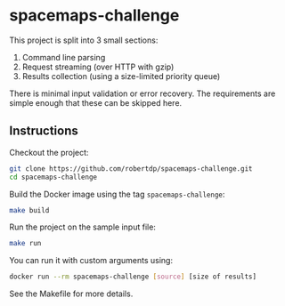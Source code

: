 # spacemaps-challenge

This project is split into 3 small sections:

1. Command line parsing
2. Request streaming (over HTTP with gzip)
3. Results collection (using a size-limited priority queue)

There is minimal input validation or error recovery. The requirements are simple enough that these can be skipped here.

## Instructions

Checkout the project:

```sh
git clone https://github.com/robertdp/spacemaps-challenge.git
cd spacemaps-challenge
```

Build the Docker image using the tag `spacemaps-challenge`:

```sh
make build
```

Run the project on the sample input file:

```sh
make run
```

You can run it with custom arguments using:

```sh
docker run --rm spacemaps-challenge [source] [size of results]
```

See the Makefile for more details.
